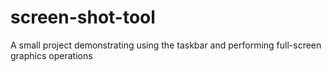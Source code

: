 screen-shot-tool
================

A small project demonstrating using the taskbar and performing full-screen graphics operations
